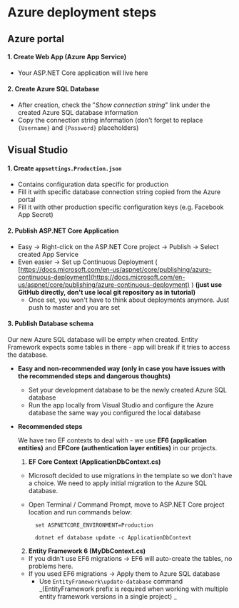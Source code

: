 # Azure deployment steps

## Azure portal

#### 1. Create Web App (Azure App Service)

- Your ASP.NET Core application will live here

#### 2. Create Azure SQL Database

- After creation, check the "_Show connection string_" link under the created Azure SQL database information
- Copy the connection string information (don't forget to replace `{Username}` and `{Password}` placeholders)

## Visual Studio

#### 1. Create `appsettings.Production.json`

- Contains configuration data specific for production 
- Fill it with specific database connection string copied from the Azure portal
- Fill it with other production specific configuration keys (e.g. Facebook App Secret)
  
#### 2. Publish ASP.NET Core Application

- Easy → Right-click on the ASP.NET Core project → Publish → Select created App Service
- Even easier → Set up Continuous Deployment ( [https://docs.microsoft.com/en-us/aspnet/core/publishing/azure-continuous-deployment](https://docs.microsoft.com/en-us/aspnet/core/publishing/azure-continuous-deployment) ) **(just use GitHub directly, don't use local git repository as in tutorial)**
  - Once set, you won't have to think about deployments anymore. Just push to master and you are set
          
#### 3. Publish Database schema

Our new Azure SQL database will be empty when created. Entity Framework expects some tables in there - app will break if it tries to access the database.
- **Easy and non-recommended way (only in case you have issues with the recommended steps and dangerous thoughts)**
  - Set your development database to be the newly created Azure SQL database
  - Run the app locally from Visual Studio and configure the Azure database the same way you configured the local database

- **Recommended steps**
  
  We have two EF contexts to deal with - we use **EF6 (application entities)** and **EFCore (authentication layer entities)** in our projects.
  1. **EF Core Context (ApplicationDbContext.cs)** 
    - Microsoft decided to use migrations in the template so we don't have a choice. We need to apply initial migration to the Azure SQL database.
    - Open Terminal / Command Prompt, move to ASP.NET Core project location and run commands below:

            set ASPNETCORE_ENVIRONMENT=Production
            
            dotnet ef database update -c ApplicationDbContext

  2. **Entity Framework 6 (MyDbContext.cs)** 
    - If you didn't use EF6 migrations → EF6 will auto-create the tables, no problems here.
    - If you used EF6 migrations → Apply them to Azure SQL database
      - Use `EntityFramework\update-database` command _(EntityFramework prefix is required when working with multiple entity framework versions in a single project) _
